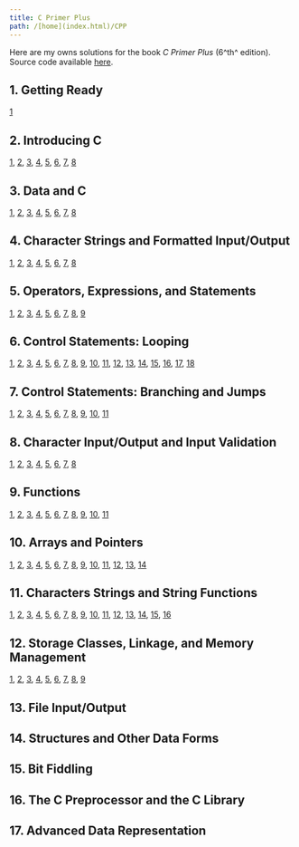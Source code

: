 ```yaml
---
title: C Primer Plus
path: /[home](index.html)/CPP
---
```


Here are my owns solutions for the book <cite>C Primer Plus</cite> (6^th^ edition).  
Source code available [here](https://github.com/Smatchcube/C-Primer-Plus-Answers).

## 1. Getting Ready

[1](CPP/01.1.html)

## 2. Introducing C

[1](CPP/02.1.html),
[2](CPP/02.2.html),
[3](CPP/02.3.html),
[4](CPP/02.4.html),
[5](CPP/02.5.html),
[6](CPP/02.6.html),
[7](CPP/02.7.html),
[8](CPP/02.8.html)

## 3. Data and C

[1](CPP/03.1.html),
[2](CPP/03.2.html),
[3](CPP/03.3.html),
[4](CPP/03.4.html),
[5](CPP/03.5.html),
[6](CPP/03.6.html),
[7](CPP/03.7.html),
[8](CPP/03.8.html)

## 4. Character Strings and Formatted Input/Output

[1](CPP/04.1.html),
[2](CPP/04.2.html),
[3](CPP/04.3.html),
[4](CPP/04.4.html),
[5](CPP/04.5.html),
[6](CPP/04.6.html),
[7](CPP/04.7.html),
[8](CPP/04.8.html)

## 5. Operators, Expressions, and Statements

[1](CPP/05.1.html),
[2](CPP/05.2.html),
[3](CPP/05.3.html),
[4](CPP/05.4.html),
[5](CPP/05.5.html),
[6](CPP/05.6.html),
[7](CPP/05.7.html),
[8](CPP/05.8.html),
[9](CPP/05.9.html)

## 6. Control Statements: Looping

[1](CPP/06.1.html),
[2](CPP/06.2.html),
[3](CPP/06.3.html),
[4](CPP/06.4.html),
[5](CPP/06.5.html),
[6](CPP/06.6.html),
[7](CPP/06.7.html),
[8](CPP/06.8.html),
[9](CPP/06.9.html),
[10](CPP/06.10.html),
[11](CPP/06.11.html),
[12](CPP/06.12.html),
[13](CPP/06.13.html),
[14](CPP/06.14.html),
[15](CPP/06.15.html),
[16](CPP/06.16.html),
[17](CPP/06.17.html),
[18](CPP/06.18.html)

## 7. Control Statements: Branching and Jumps

[1](CPP/07.1.html),
[2](CPP/07.2.html),
[3](CPP/07.3.html),
[4](CPP/07.4.html),
[5](CPP/07.5.html),
[6](CPP/07.6.html),
[7](CPP/07.7.html),
[8](CPP/07.8.html),
[9](CPP/07.9.html),
[10](CPP/07.10.html),
[11](CPP/07.11.html)

## 8. Character Input/Output and Input Validation

[1](CPP/08.1.html),
[2](CPP/08.2.html),
[3](CPP/08.3.html),
[4](CPP/08.4.html),
[5](CPP/08.5.html),
[6](CPP/08.6.html),
[7](CPP/08.7.html),
[8](CPP/08.8.html)

## 9. Functions

[1](CPP/09.1.html),
[2](CPP/09.2.html),
[3](CPP/09.3.html),
[4](CPP/09.4.html),
[5](CPP/09.5.html),
[6](CPP/09.6.html),
[7](CPP/09.7.html),
[8](CPP/09.8.html),
[9](CPP/09.9.html),
[10](CPP/09.10.html),
[11](CPP/09.11.html)

## 10. Arrays and Pointers

[1](CPP/10.1.html),
[2](CPP/10.2.html),
[3](CPP/10.3.html),
[4](CPP/10.4.html),
[5](CPP/10.5.html),
[6](CPP/10.6.html),
[7](CPP/10.7.html),
[8](CPP/10.8.html),
[9](CPP/10.9.html),
[10](CPP/10.10.html),
[11](CPP/10.11.html),
[12](CPP/10.12.html),
[13](CPP/10.13.html),
[14](CPP/10.14.html)

## 11. Characters Strings and String Functions

[1](CPP/11.1.html),
[2](CPP/11.2.html),
[3](CPP/11.3.html),
[4](CPP/11.4.html),
[5](CPP/11.5.html),
[6](CPP/11.6.html),
[7](CPP/11.7.html),
[8](CPP/11.8.html),
[9](CPP/11.9.html),
[10](CPP/11.10.html),
[11](CPP/11.11.html),
[12](CPP/11.12.html),
[13](CPP/11.13.html),
[14](CPP/11.14.html),
[15](CPP/11.15.html),
[16](CPP/11.16.html)

## 12. Storage Classes, Linkage, and Memory Management

[1](CPP/12.1.html),
[2](CPP/12.2.html),
[3](CPP/12.3.html),
[4](CPP/12.4.html),
[5](CPP/12.5.html),
[6](CPP/12.6.html),
[7](CPP/12.7.html),
[8](CPP/12.8.html),
[9](CPP/12.9.html)

## 13. File Input/Output

## 14. Structures and Other Data Forms

## 15. Bit Fiddling

## 16. The C Preprocessor and the C Library

## 17. Advanced Data Representation
